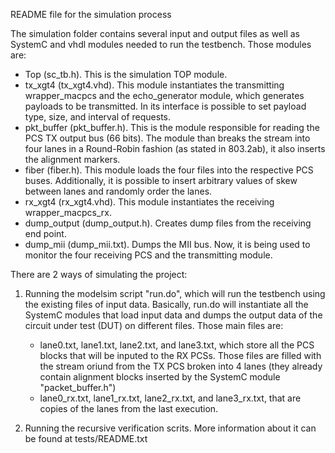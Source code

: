 README file for the simulation process


The simulation folder contains several input and output files as well as SystemC
and vhdl modules needed to run the testbench.
Those modules are:
  - Top (sc_tb.h). This is the simulation TOP module.
  - tx_xgt4 (tx_xgt4.vhd). This module instantiates the transmitting wrapper_macpcs
    and the echo_generator module, which generates payloads to be transmitted.
    In its interface is possible to set payload type, size, and interval of requests.
  - pkt_buffer (pkt_buffer.h). This is the module responsible for reading the
    PCS TX output bus (66 bits). The module than breaks the stream into four
    lanes in a Round-Robin fashion (as stated in 803.2ab), it also inserts the
    alignment markers.
  - fiber (fiber.h). This module loads the four files into the respective PCS
    buses. Additionally, it is possible to insert arbitrary values of skew
    between lanes and randomly order the lanes.
  - rx_xgt4 (rx_xgt4.vhd). This module instantiates the receiving wrapper_macpcs_rx.
  - dump_output (dump_output.h). Creates dump files from the receiving end point.
  - dump_mii (dump_mii.txt). Dumps the MII bus. Now, it is being used to monitor
    the four receiving PCS and the transmitting module.


There are 2 ways of simulating the project:

1) Running the modelsim script "run.do", which will run the testbench using the
   existing files of input data.
   Basically, run.do will instantiate all the SystemC modules that load input
   data and dumps the output data of the circuit under test (DUT) on different files.
   Those main files are:
      - lane0.txt, lane1.txt, lane2.txt, and lane3.txt, which store all the PCS
      blocks that will be inputed to the RX PCSs. Those files are filled with
      the stream oriund from the TX PCS broken into 4 lanes (they already contain
      alignment blocks inserted by the SystemC module "packet_buffer.h")
      - lane0_rx.txt, lane1_rx.txt, lane2_rx.txt, and lane3_rx.txt, that are copies
      of the lanes from the last execution.

2) Running the recursive verification scrits.
   More information about it can be found at tests/README.txt
